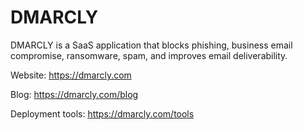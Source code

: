 # DMARCLY

DMARCLY is a SaaS application that blocks phishing, business email compromise, ransomware, spam, and improves email deliverability.

Website: https://dmarcly.com

Blog: https://dmarcly.com/blog

Deployment tools: https://dmarcly.com/tools
